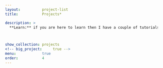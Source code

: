 ```yaml
---
layout:          project-list
title:           Projects*

description: >
  **Learn:** if you are here to learn then I have a couple of tutorials I have posted to get you started and I'm always researching useful tips or info about web technologies. 



show_collection: projects
<!-- big_project:     true -->
menu:            true
order:           4
---
```

